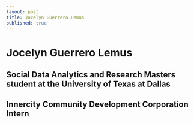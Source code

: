 ```yaml
---
layout: post
title: Jocelyn Guerrero Lemus
published: true
---
```


# Jocelyn Guerrero Lemus

## Social Data Analytics and Research Masters student at the University of Texas at Dallas
## Innercity Community Development Corporation Intern

